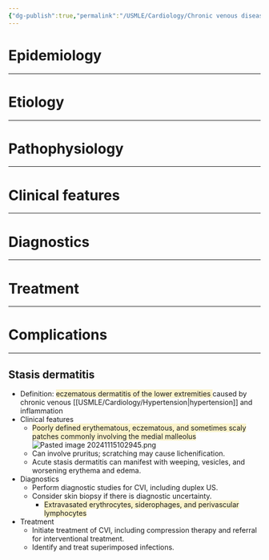 ```yaml
---
{"dg-publish":true,"permalink":"/USMLE/Cardiology/Chronic venous disease/"}
---
```


# Epidemiology
---


# Etiology
---


# Pathophysiology
---


# Clinical features
---


# Diagnostics
---


# Treatment
---

# Complications
---
## Stasis dermatitis
- Definition: <span style="background:rgba(240, 200, 0, 0.2)">eczematous dermatitis of the lower extremities </span>caused by chronic venous [[USMLE/Cardiology/Hypertension\|hypertension]] and inflammation
- Clinical features
	- <span style="background:rgba(240, 200, 0, 0.2)">Poorly defined erythematous, eczematous, and sometimes scaly patches commonly involving the medial malleolus</span>  ![Pasted image 20241115102945.png](/img/user/appendix/Pasted%20image%2020241115102945.png)
	- Can involve pruritus; scratching may cause lichenification.
	- Acute stasis dermatitis can manifest with weeping, vesicles, and worsening erythema and edema.
- Diagnostics
	- Perform diagnostic studies for CVI, including duplex US.
	- Consider skin biopsy if there is diagnostic uncertainty.
		- <span style="background:rgba(240, 200, 0, 0.2)">Extravasated erythrocytes, siderophages, and perivascular lymphocytes</span>
- Treatment
	- Initiate treatment of CVI, including compression therapy and referral for interventional treatment.
	- Identify and treat superimposed infections.
